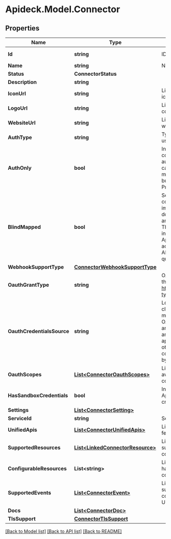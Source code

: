 # Apideck.Model.Connector

## Properties

Name | Type | Description | Notes
------------ | ------------- | ------------- | -------------
**Id** | **string** | ID of the connector. | [optional] [readonly] 
**Name** | **string** | Name of the connector. | [optional] 
**Status** | **ConnectorStatus** |  | [optional] 
**Description** | **string** |  | [optional] 
**IconUrl** | **string** | Link to a small square icon for the connector. | [optional] 
**LogoUrl** | **string** | Link to the full logo for the connector. | [optional] 
**WebsiteUrl** | **string** | Link to the connector&#39;s website. | [optional] 
**AuthType** | **string** | Type of authorization used by the connector | [optional] [readonly] 
**AuthOnly** | **bool** | Indicates whether a connector only supports authentication. In this case the connector is not mapped to a Unified API, but can be used with the Proxy API | [optional] [readonly] 
**BlindMapped** | **bool** | Set to &#x60;true&#x60; when connector was implemented from downstream docs only and without API access. This state indicates that integration will require Apideck support, and access to downstream API to validate mapping quality. | [optional] [readonly] 
**WebhookSupportType** | [**ConnectorWebhookSupportType**](ConnectorWebhookSupportType.md) |  | [optional] 
**OauthGrantType** | **string** | OAuth grant type used by the connector. More info: https://oauth.net/2/grant-types | [optional] [readonly] 
**OauthCredentialsSource** | **string** | Location of the OAuth client credentials. For most connectors the OAuth client credentials are stored on integration and managed by the application owner. For others they are stored on connection and managed by the consumer in Vault. | [optional] [readonly] 
**OauthScopes** | [**List&lt;ConnectorOauthScopes&gt;**](ConnectorOauthScopes.md) | List of OAuth Scopes available for this connector. | [optional] 
**HasSandboxCredentials** | **bool** | Indicates whether Apideck Sandbox OAuth credentials are available. | [optional] 
**Settings** | [**List&lt;ConnectorSetting&gt;**](ConnectorSetting.md) |  | [optional] 
**ServiceId** | **string** | Service provider identifier | [optional] 
**UnifiedApis** | [**List&lt;ConnectorUnifiedApis&gt;**](ConnectorUnifiedApis.md) | List of Unified APIs that feature this connector. | [optional] 
**SupportedResources** | [**List&lt;LinkedConnectorResource&gt;**](LinkedConnectorResource.md) | List of resources that are supported on the connector. | [optional] 
**ConfigurableResources** | **List&lt;string&gt;** | List of resources that have settings that can be configured. | [optional] 
**SupportedEvents** | [**List&lt;ConnectorEvent&gt;**](ConnectorEvent.md) | List of events that are supported on the connector across all Unified APIs. | [optional] 
**Docs** | [**List&lt;ConnectorDoc&gt;**](ConnectorDoc.md) |  | [optional] 
**TlsSupport** | [**ConnectorTlsSupport**](ConnectorTlsSupport.md) |  | [optional] 

[[Back to Model list]](../README.md#documentation-for-models) [[Back to API list]](../README.md#documentation-for-api-endpoints) [[Back to README]](../README.md)

